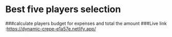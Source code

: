 # Best five players selection 
###calculate players budget for expenses and total the amount
###Live link :https://dynamic-crepe-e1a57e.netlify.app/
